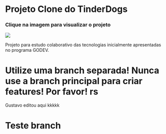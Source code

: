 <h1> Projeto Clone do TinderDogs</h1>

<h3>Clique na imagem para visualizar o projeto</h3>

<a target="_blank" href="https://carolinacubass.github.io/tinder-clone/">
<img src="https://media.istockphoto.com/photos/male-husk-outdoors-in-a-snowy-forest-picture-id843253548?s=612x612">
</a>

Projeto para estudo colaborativo das tecnologias inicialmente apresentadas no programa GODEV.


Utilize uma branch separada!
Nunca use a branch principal para criar features! Por favor! rs
=======
Gustavo editou aqui kkkkk

# Teste branch

